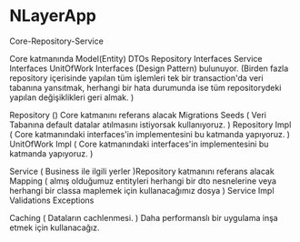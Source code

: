# NLayerApp

Core-Repository-Service

Core katmanında 
Model(Entity)
DTOs
Repository Interfaces
Service Interfaces
UnitOfWork Interfaces (Design Pattern) bulunuyor. 
(Birden fazla repository içerisinde yapılan tüm işlemleri tek bir transaction'da veri tabanına yansıtmak, herhangi bir hata durumunda ise tüm repositorydeki yapılan değişiklikleri geri almak. )

Repository () Core katmanını referans alacak 
Migrations 
Seeds ( Veri Tabanına default datalar atılmasını istiyorsak kullanıyoruz. )
Repository Impl ( Core katmanındaki interfaces'in implementesini bu katmanda yapıyoruz. )
UnitOfWork Impl ( Core katmanındaki interfaces'in implementesini bu katmanda yapıyoruz. )


Service ( Business ile ilgili yerler )Repository katmanını referans alacak
Mapping ( almış olduğumuz entityleri herhangi bir dto nesnelerine veya herhangi bir classa maplemek için kullanacağımız dosya )
Service Impl
Validations
Exceptions

Caching ( Dataların cachlenmesi. ) Daha performanslı bir uygulama inşa etmek için kullanacağız.

